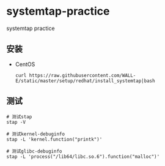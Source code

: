 # systemtap-practice
systemtap practice

## 安装
* CentOS
  ```
  curl https://raw.githubusercontent.com/WALL-E/static/master/setup/redhat/install_systemtap|bash
  ```

## 测试
```
# 测试stap
stap -V

# 测试kernel-debuginfo
stap -L 'kernel.function("printk")'

# 测试glibc-debuginfo
stap -L 'process("/lib64/libc.so.6").function("malloc")'
```
